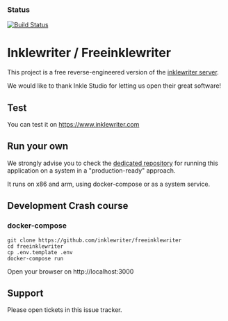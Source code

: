 ### Status
[![Build Status](https://travis-ci.com/inklewriter/freeinklewriter.svg?branch=master)](https://travis-ci.com/inklewriter/freeinklewriter)

# Inklewriter / Freeinklewriter

This project is a free reverse-engineered version of the [inklewriter server](https://writer.inklestudios.com).

We would like to thank Inkle Studio for letting us open their great software! 

## Test 

You can test it on https://www.inklewriter.com

## Run your own

We strongly advise you to check the [dedicated repository](https://github.com/inklewriter/freeinklewriter-system) for running this application on a system in a "production-ready" approach.

It runs on x86 and arm, using docker-compose or as a system service.


## Development Crash course

### docker-compose 

```
git clone https://github.com/inklewriter/freeinklewriter
cd freeinklewriter
cp .env.template .env
docker-compose run
```
Open your browser on http://localhost:3000

## Support 

Please open tickets in this issue tracker. 

